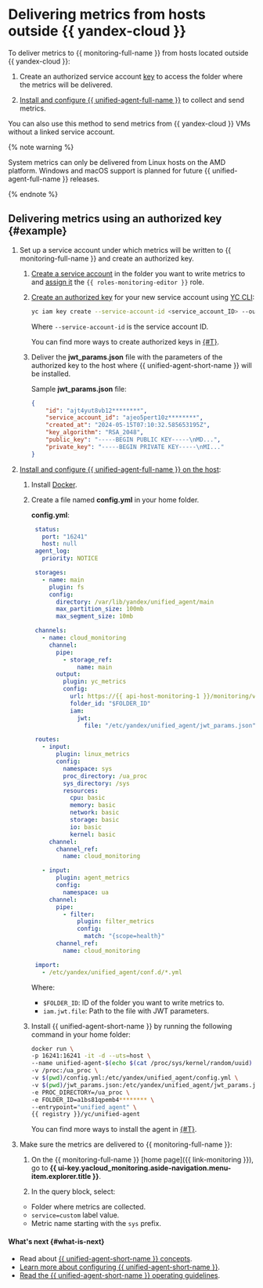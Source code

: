# Delivering metrics from hosts outside {{ yandex-cloud }}

To deliver metrics to {{ monitoring-full-name }} from hosts located outside {{ yandex-cloud }}:

1. Create an authorized service account [key](../../../iam/concepts/authorization/key.md) to access the folder where the metrics will be delivered.

1. [Install and configure {{ unified-agent-full-name }}](../../concepts/data-collection/unified-agent/installation.md) to collect and send metrics.

You can also use this method to send metrics from {{ yandex-cloud }} VMs without a linked service account.

{% note warning %}

System metrics can only be delivered from Linux hosts on the AMD platform. Windows and macOS support is planned for future {{ unified-agent-full-name }} releases.

{% endnote %}

## Delivering metrics using an authorized key {#example}

1. Set up a service account under which metrics will be written to {{ monitoring-full-name }} and create an authorized key.

   1. [Create a service account](../../../iam/operations/sa/create.md) in the folder you want to write metrics to and [assign it](../../../iam/operations/sa/assign-role-for-sa.md) the `{{ roles-monitoring-editor }}` role.

   1. [Create an authorized key](../../../iam/operations/authorized-key/create.md) for your new service account using [YC CLI](../../../cli/quickstart.md):

       ```bash
       yc iam key create --service-account-id <service_account_ID> --output jwt_params.json
       ```

       Where `--service-account-id` is the service account ID.

      You can find more ways to create authorized keys in [{#T}](../../../iam/operations/authorized-key/create.md).

   1. Deliver the **jwt_params.json** file with the parameters of the authorized key to the host where {{ unified-agent-short-name }} will be installed.

       Sample **jwt_params.json** file:
       ```json
       {
           "id": "ajt4yut8vb12********",
           "service_account_id": "ajeo5pert10z********",
           "created_at": "2024-05-15T07:10:32.585653195Z",
           "key_algorithm": "RSA_2048",
           "public_key": "-----BEGIN PUBLIC KEY-----\nMD...",
           "private_key": "-----BEGIN PRIVATE KEY-----\nMI..."
       }
       ```

1. [Install and configure {{ unified-agent-full-name }} on the host](../../concepts/data-collection/unified-agent/installation.md):

   1. Install [Docker](https://docs.docker.com).

   1. Create a file named **config.yml** in your home folder.

       **config.yml**:
       ```yaml
        status:
          port: "16241"
          host: null
        agent_log:
          priority: NOTICE

        storages:
          - name: main
            plugin: fs
            config:
              directory: /var/lib/yandex/unified_agent/main
              max_partition_size: 100mb
              max_segment_size: 10mb

        channels:
          - name: cloud_monitoring
            channel:
              pipe:
                - storage_ref:
                    name: main
              output:
                plugin: yc_metrics
                config:
                  url: https://{{ api-host-monitoring-1 }}/monitoring/v2/data/write
                  folder_id: "$FOLDER_ID"
                  iam:
                    jwt:
                      file: "/etc/yandex/unified_agent/jwt_params.json"

        routes:
          - input:
              plugin: linux_metrics
              config:
                namespace: sys
                proc_directory: /ua_proc
                sys_directory: /sys
                resources:
                  cpu: basic
                  memory: basic
                  network: basic
                  storage: basic
                  io: basic
                  kernel: basic
            channel:
              channel_ref:
                name: cloud_monitoring

          - input:
              plugin: agent_metrics
              config:
                namespace: ua
            channel:
              pipe:
                - filter:
                    plugin: filter_metrics
                    config:
                      match: "{scope=health}"
              channel_ref:
                name: cloud_monitoring

        import:
          - /etc/yandex/unified_agent/conf.d/*.yml
       ```

       Where:

       * `$FOLDER_ID`: ID of the folder you want to write metrics to.
       * `iam.jwt.file`: Path to the file with JWT parameters.

   1. Install {{ unified-agent-short-name }} by running the following command in your home folder:

      ```bash
      docker run \
      -p 16241:16241 -it -d --uts=host \
      --name unified-agent-$(echo $(cat /proc/sys/kernel/random/uuid) | cut -d '-' -f1) \
      -v /proc:/ua_proc \
      -v $(pwd)/config.yml:/etc/yandex/unified_agent/config.yml \
      -v $(pwd)/jwt_params.json:/etc/yandex/unified_agent/jwt_params.json \
      -e PROC_DIRECTORY=/ua_proc \
      -e FOLDER_ID=a1bs81qpemb4******** \
      --entrypoint="unified_agent" \
      {{ registry }}/yc/unified-agent
      ```

       You can find more ways to install the agent in [{#T}](../../concepts/data-collection/unified-agent/installation.md).

1. Make sure the metrics are delivered to {{ monitoring-full-name }}:

    1. On the {{ monitoring-full-name }} [home page]({{ link-monitoring }}), go to **{{ ui-key.yacloud_monitoring.aside-navigation.menu-item.explorer.title }}**.

    1. In the query block, select:
      - Folder where metrics are collected.
      - `service=custom` label value.
      - Metric name starting with the `sys` prefix.

#### What's next {#what-is-next}

- Read about [{{ unified-agent-short-name }} concepts](../../concepts/data-collection/unified-agent/index.md).
- [Learn more about configuring {{ unified-agent-short-name }}](../../concepts/data-collection/unified-agent/configuration.md).
- [Read the {{ unified-agent-short-name }} operating guidelines](../../concepts/data-collection/unified-agent/best-practices.md).
